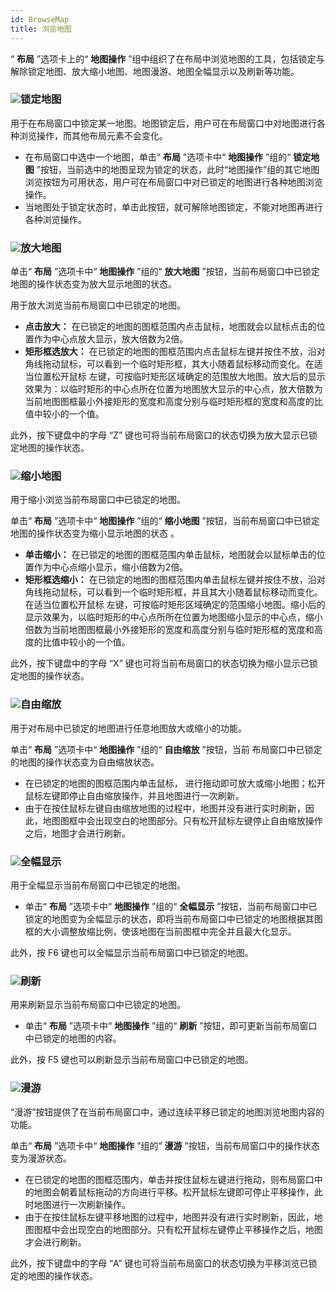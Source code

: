 ```yaml
---
id: BrowseMap
title: 浏览地图
---
```

“ **布局** ”选项卡上的“ **地图操作**
”组中组织了在布局中浏览地图的工具，包括锁定与解除锁定地图、放大缩小地图、地图漫游、地图全幅显示以及刷新等功能。

### ![](../img/read.gif)锁定地图

用于在布局窗口中锁定某一地图。地图锁定后，用户可在布局窗口中对地图进行各种浏览操作，而其他布局元素不会变化。

  * 在布局窗口中选中一个地图，单击“ **布局** ”选项卡中“ **地图操作** ”组的“ **锁定地图** ”按钮，当前选中的地图呈现为锁定的状态，此时“地图操作”组的其它地图浏览按钮为可用状态，用户可在布局窗口中对已锁定的地图进行各种地图浏览操作。 
  * 当地图处于锁定状态时，单击此按钮，就可解除地图锁定，不能对地图再进行各种浏览操作。

### ![](../img/read.gif)放大地图

单击“ **布局** ”选项卡中“ **地图操作** ”组的“ **放大地图** ”按钮，当前布局窗口中已锁定地图的操作状态变为放大显示地图的状态。

用于放大浏览当前布局窗口中已锁定的地图。

  * **点击放大：** 在已锁定的地图的图框范围内点击鼠标，地图就会以鼠标点击的位置作为中心点放大显示，放大倍数为2倍。
  * **矩形框选放大：** 在已锁定的地图的图框范围内点击鼠标左键并按住不放，沿对角线拖动鼠标，可以看到一个临时矩形框，其大小随着鼠标移动而变化。在适当位置松开鼠标 左键，可按临时矩形区域确定的范围放大地图。放大后的显示效果为：以临时矩形的中心点所在位置为地图放大显示的中心点，放大倍数为当前地图图框最小外接矩形的宽度和高度分别与临时矩形框的宽度和高度的比值中较小的一个值。

此外，按下键盘中的字母 “Z” 键也可将当前布局窗口的状态切换为放大显示已锁定地图的操作状态。

### ![](../img/read.gif)缩小地图

用于缩小浏览当前布局窗口中已锁定的地图。

单击“ **布局** ”选项卡中“ **地图操作** ”组的“ **缩小地图** ”按钮，当前布局窗口中已锁定地图的操作状态变为缩小显示地图的状态 。

  * **单击缩小：** 在已锁定的地图的图框范围内单击鼠标，地图就会以鼠标单击的位置作为中心点缩小显示，缩小倍数为2倍。
  * **矩形框选缩小：** 在已锁定的地图的图框范围内单击鼠标左键并按住不放，沿对角线拖动鼠标，可以看到一个临时矩形框，并且其大小随着鼠标移动而变化。在适当位置松开鼠标 左键，可按临时矩形区域确定的范围缩小地图。缩小后的显示效果为，以临时矩形的中心点所所在位置为地图缩小显示的中心点，缩小倍数为当前地图图框最小外接矩形的宽度和高度分别与临时矩形框的宽度和高度的比值中较小的一个值。

此外，按下键盘中的字母 “X” 键也可将当前布局窗口的状态切换为缩小显示已锁定地图的操作状态。

### ![](../img/read.gif)自由缩放

用于对布局中已锁定的地图进行任意地图放大或缩小的功能。

单击“ **布局** ”选项卡中“ **地图操作** ”组的“ **自由缩放** ”按钮，当前 布局窗口中已锁定的地图的操作状态变为自由缩放状态。

  * 在已锁定的地图的图框范围内单击鼠标， 进行拖动即可放大或缩小地图；松开鼠标左键即停止自由缩放操作，并且地图进行一次刷新。
  * 由于在按住鼠标左键自由缩放地图的过程中，地图并没有进行实时刷新，因此，地图图框中会出现空白的地图部分。只有松开鼠标左键停止自由缩放操作之后，地图才会进行刷新。

### ![](../img/read.gif)全幅显示

用于全幅显示当前布局窗口中已锁定的地图。

  * 单击“ **布局** ”选项卡中“ **地图操作** ”组的“ **全幅显示** ”按钮，当前布局窗口中已锁定的地图变为全幅显示的状态，即将当前布局窗口中已锁定的地图根据其图框的大小调整放缩比例，使该地图在当前图框中完全并且最大化显示。 

此外，按 F6 键也可以全幅显示当前布局窗口中已锁定的地图。

### ![](../img/read.gif)刷新

用来刷新显示当前布局窗口中已锁定的地图。

  * 单击“ **布局** ”选项卡中“ **地图操作** ”组的“ **刷新** ”按钮，即可更新当前布局窗口中已锁定的地图的内容。

此外，按 F5 键也可以刷新显示当前布局窗口中已锁定的地图。

### ![](../img/read.gif)漫游

“漫游”按钮提供了在当前布局窗口中，通过连续平移已锁定的地图浏览地图内容的功能。

单击“ **布局** ”选项卡中“ **地图操作** ”组的“ **漫游** ”按钮，当前布局窗口中的操作状态变为漫游状态。

  * 在已锁定的地图的图框范围内，单击并按住鼠标左键进行拖动，则布局窗口中的地图会朝着鼠标拖动的方向进行平移。松开鼠标左键即可停止平移操作，此时地图进行一次刷新操作。
  * 由于在按住鼠标左键平移地图的过程中，地图并没有进行实时刷新，因此，地图图框中会出现空白的地图部分。只有松开鼠标左键停止平移操作之后，地图才会进行刷新。

此外，按下键盘中的字母 “A” 键也可将当前布局窗口的状态切换为平移浏览已锁定的地图的操作状态。



